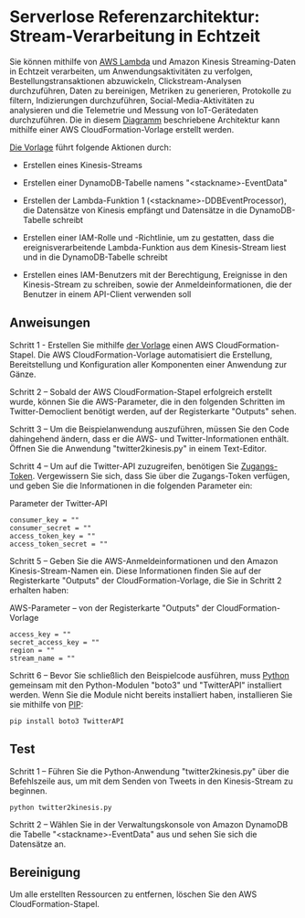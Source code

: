 
# Serverlose Referenzarchitektur: Stream-Verarbeitung in Echtzeit

Sie können mithilfe von [AWS Lambda](http://aws.amazon.com/lambda/) und Amazon Kinesis Streaming-Daten in Echtzeit verarbeiten, um Anwendungsaktivitäten zu verfolgen, Bestellungstransaktionen abzuwickeln, Clickstream-Analysen durchzuführen, Daten zu bereinigen, Metriken zu generieren, Protokolle zu filtern, Indizierungen durchzuführen, Social-Media-Aktivitäten zu analysieren und die Telemetrie und Messung von IoT-Gerätedaten durchzuführen. Die in diesem [Diagramm](https://s3.amazonaws.com/awslambda-reference-architectures/stream-processing/lambda-refarch-streamprocessing.pdf) beschriebene Architektur kann mithilfe einer AWS CloudFormation-Vorlage erstellt werden.

[Die Vorlage](https://s3.amazonaws.com/awslambda-reference-architectures/stream-processing/lambda_stream_processing.template)
führt folgende Aktionen durch:

-   Erstellen eines Kinesis-Streams

-   Erstellen einer DynamoDB-Tabelle namens "&lt;stackname&gt;-EventData"

-   Erstellen der Lambda-Funktion 1 (&lt;stackname&gt;-DDBEventProcessor),
    die Datensätze von Kinesis empfängt und Datensätze in die
    DynamoDB-Tabelle schreibt

-   Erstellen einer IAM-Rolle und -Richtlinie, um zu gestatten, dass die ereignisverarbeitende
    Lambda-Funktion aus dem Kinesis-Stream liest und in die DynamoDB-Tabelle schreibt

-   Erstellen eines IAM-Benutzers mit der Berechtigung, Ereignisse in den Kinesis-Stream zu schreiben,
    sowie der Anmeldeinformationen, die der Benutzer in einem API-Client verwenden soll

## Anweisungen

Schritt 1 -   Erstellen Sie mithilfe [der
Vorlage](https://s3.amazonaws.com/awslambda-reference-architectures/stream-processing/lambda-refarch-stream-processing.template) einen AWS CloudFormation-Stapel. Die AWS CloudFormation-Vorlage automatisiert die Erstellung, Bereitstellung und Konfiguration aller Komponenten einer Anwendung zur Gänze.

Schritt 2 – Sobald der AWS CloudFormation-Stapel erfolgreich erstellt wurde, können Sie die AWS-Parameter, die in den folgenden Schritten im Twitter-Democlient benötigt werden, auf der Registerkarte "Outputs" sehen.

Schritt 3 – Um die Beispielanwendung auszuführen, müssen Sie den Code dahingehend ändern, dass er die AWS- und Twitter-Informationen enthält. Öffnen Sie die Anwendung "twitter2kinesis.py" in einem Text-Editor.

Schritt 4 – Um auf die Twitter-API zuzugreifen, benötigen Sie [Zugangs-Token](https://dev.twitter.com/oauth/overview/application-owner-access-tokens). Vergewissern Sie sich, dass Sie über die Zugangs-Token verfügen, und geben Sie die Informationen in die folgenden Parameter ein:

Parameter der Twitter-API
```
consumer_key = ""
consumer_secret = ""
access_token_key = ""
access_token_secret = ""
```

Schritt 5 – Geben Sie die AWS-Anmeldeinformationen und den Amazon Kinesis-Stream-Namen ein. Diese Informationen finden Sie auf der Registerkarte "Outputs" der CloudFormation-Vorlage, die Sie in Schritt 2 erhalten haben:

AWS-Parameter – von der Registerkarte "Outputs" der CloudFormation-Vorlage
```
access_key = ""
secret_access_key = ""
region = ""
stream_name = ""
```

Schritt 6 – Bevor Sie schließlich den Beispielcode ausführen, muss [Python](https://www.python.org/) gemeinsam mit den Python-Modulen "boto3" und "TwitterAPI" installiert werden. Wenn Sie die Module nicht bereits installiert haben, installieren Sie sie mithilfe von [PIP](http://pip.readthedocs.org/en/stable/installing/):

```
pip install boto3 TwitterAPI
```

## Test

Schritt 1 – Führen Sie die Python-Anwendung "twitter2kinesis.py" über die Befehlszeile aus, um mit dem Senden von Tweets in den Kinesis-Stream zu beginnen.

```
python twitter2kinesis.py
```

Schritt 2 – Wählen Sie in der Verwaltungskonsole von Amazon DynamoDB die Tabelle "&lt;stackname&gt;-EventData" aus und sehen Sie sich die Datensätze an.

## Bereinigung

Um alle erstellten Ressourcen zu entfernen, löschen Sie den AWS CloudFormation-Stapel.
